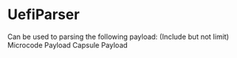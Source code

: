 # UefiParser
Can be used to parsing the following payload: (Include but not limit)
Microcode Payload
Capsule Payload
